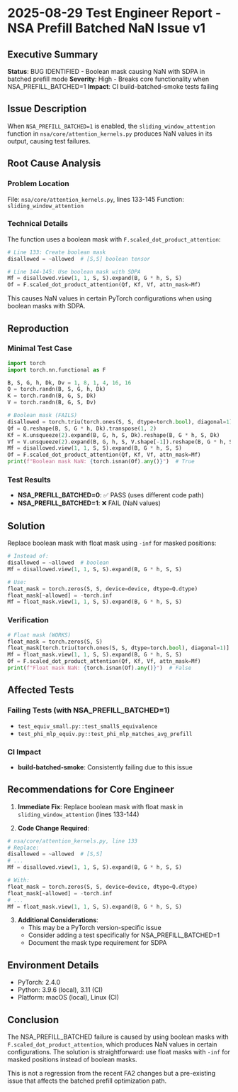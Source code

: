 # 2025-08-29 Test Engineer Report - NSA Prefill Batched NaN Issue v1

## Executive Summary
**Status**: BUG IDENTIFIED - Boolean mask causing NaN with SDPA in batched prefill mode
**Severity**: High - Breaks core functionality when NSA_PREFILL_BATCHED=1
**Impact**: CI build-batched-smoke tests failing

## Issue Description

When `NSA_PREFILL_BATCHED=1` is enabled, the `sliding_window_attention` function in `nsa/core/attention_kernels.py` produces NaN values in its output, causing test failures.

## Root Cause Analysis

### Problem Location
File: `nsa/core/attention_kernels.py`, lines 133-145
Function: `sliding_window_attention`

### Technical Details

The function uses a boolean mask with `F.scaled_dot_product_attention`:

```python
# Line 133: Create boolean mask
disallowed = ~allowed  # [S,S] boolean tensor

# Line 144-145: Use boolean mask with SDPA
Mf = disallowed.view(1, 1, S, S).expand(B, G * h, S, S)
Of = F.scaled_dot_product_attention(Qf, Kf, Vf, attn_mask=Mf)
```

This causes NaN values in certain PyTorch configurations when using boolean masks with SDPA.

## Reproduction

### Minimal Test Case
```python
import torch
import torch.nn.functional as F

B, S, G, h, Dk, Dv = 1, 8, 1, 4, 16, 16
Q = torch.randn(B, S, G, h, Dk)
K = torch.randn(B, G, S, Dk)
V = torch.randn(B, G, S, Dv)

# Boolean mask (FAILS)
disallowed = torch.triu(torch.ones(S, S, dtype=torch.bool), diagonal=1)
Qf = Q.reshape(B, S, G * h, Dk).transpose(1, 2)
Kf = K.unsqueeze(2).expand(B, G, h, S, Dk).reshape(B, G * h, S, Dk)
Vf = V.unsqueeze(2).expand(B, G, h, S, V.shape[-1]).reshape(B, G * h, S, V.shape[-1])
Mf = disallowed.view(1, 1, S, S).expand(B, G * h, S, S)
Of = F.scaled_dot_product_attention(Qf, Kf, Vf, attn_mask=Mf)
print(f"Boolean mask NaN: {torch.isnan(Of).any()}")  # True
```

### Test Results
- **NSA_PREFILL_BATCHED=0**: ✅ PASS (uses different code path)
- **NSA_PREFILL_BATCHED=1**: ❌ FAIL (NaN values)

## Solution

Replace boolean mask with float mask using `-inf` for masked positions:

```python
# Instead of:
disallowed = ~allowed  # boolean
Mf = disallowed.view(1, 1, S, S).expand(B, G * h, S, S)

# Use:
float_mask = torch.zeros(S, S, device=device, dtype=Q.dtype)
float_mask[~allowed] = -torch.inf
Mf = float_mask.view(1, 1, S, S).expand(B, G * h, S, S)
```

### Verification
```python
# Float mask (WORKS)
float_mask = torch.zeros(S, S)
float_mask[torch.triu(torch.ones(S, S, dtype=torch.bool), diagonal=1)] = -torch.inf
Mf = float_mask.view(1, 1, S, S).expand(B, G * h, S, S)
Of = F.scaled_dot_product_attention(Qf, Kf, Vf, attn_mask=Mf)
print(f"Float mask NaN: {torch.isnan(Of).any()}")  # False
```

## Affected Tests

### Failing Tests (with NSA_PREFILL_BATCHED=1)
- `test_equiv_small.py::test_smallS_equivalence`
- `test_phi_mlp_equiv.py::test_phi_mlp_matches_avg_prefill`

### CI Impact
- **build-batched-smoke**: Consistently failing due to this issue

## Recommendations for Core Engineer

1. **Immediate Fix**: Replace boolean mask with float mask in `sliding_window_attention` (lines 133-144)

2. **Code Change Required**:
```python
# nsa/core/attention_kernels.py, line 133
# Replace:
disallowed = ~allowed  # [S,S]
# ...
Mf = disallowed.view(1, 1, S, S).expand(B, G * h, S, S)

# With:
float_mask = torch.zeros(S, S, device=device, dtype=Q.dtype)
float_mask[~allowed] = -torch.inf
# ...
Mf = float_mask.view(1, 1, S, S).expand(B, G * h, S, S)
```

3. **Additional Considerations**:
   - This may be a PyTorch version-specific issue
   - Consider adding a test specifically for NSA_PREFILL_BATCHED=1
   - Document the mask type requirement for SDPA

## Environment Details
- PyTorch: 2.4.0
- Python: 3.9.6 (local), 3.11 (CI)
- Platform: macOS (local), Linux (CI)

## Conclusion

The NSA_PREFILL_BATCHED failure is caused by using boolean masks with `F.scaled_dot_product_attention`, which produces NaN values in certain configurations. The solution is straightforward: use float masks with `-inf` for masked positions instead of boolean masks.

This is not a regression from the recent FA2 changes but a pre-existing issue that affects the batched prefill optimization path.